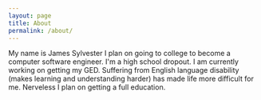 ```yaml
---
layout: page
title: About
permalink: /about/
---
```


My name is James Sylvester I plan on going to college to become a computer software engineer. I'm a high school dropout. I am currently working on getting my GED. Suffering from English language disability (makes learning and understanding harder) has made life more difficult for me. Nerveless I plan on getting a full education.
